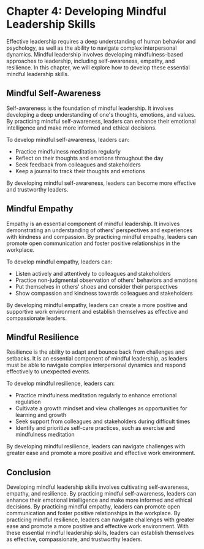 Chapter 4: Developing Mindful Leadership Skills
===============================================

Effective leadership requires a deep understanding of human behavior and psychology, as well as the ability to navigate complex interpersonal dynamics. Mindful leadership involves developing mindfulness-based approaches to leadership, including self-awareness, empathy, and resilience. In this chapter, we will explore how to develop these essential mindful leadership skills.

Mindful Self-Awareness
----------------------

Self-awareness is the foundation of mindful leadership. It involves developing a deep understanding of one's thoughts, emotions, and values. By practicing mindful self-awareness, leaders can enhance their emotional intelligence and make more informed and ethical decisions.

To develop mindful self-awareness, leaders can:

* Practice mindfulness meditation regularly
* Reflect on their thoughts and emotions throughout the day
* Seek feedback from colleagues and stakeholders
* Keep a journal to track their thoughts and emotions

By developing mindful self-awareness, leaders can become more effective and trustworthy leaders.

Mindful Empathy
---------------

Empathy is an essential component of mindful leadership. It involves demonstrating an understanding of others' perspectives and experiences with kindness and compassion. By practicing mindful empathy, leaders can promote open communication and foster positive relationships in the workplace.

To develop mindful empathy, leaders can:

* Listen actively and attentively to colleagues and stakeholders
* Practice non-judgmental observation of others' behaviors and emotions
* Put themselves in others' shoes and consider their perspectives
* Show compassion and kindness towards colleagues and stakeholders

By developing mindful empathy, leaders can create a more positive and supportive work environment and establish themselves as effective and compassionate leaders.

Mindful Resilience
------------------

Resilience is the ability to adapt and bounce back from challenges and setbacks. It is an essential component of mindful leadership, as leaders must be able to navigate complex interpersonal dynamics and respond effectively to unexpected events.

To develop mindful resilience, leaders can:

* Practice mindfulness meditation regularly to enhance emotional regulation
* Cultivate a growth mindset and view challenges as opportunities for learning and growth
* Seek support from colleagues and stakeholders during difficult times
* Identify and prioritize self-care practices, such as exercise and mindfulness meditation

By developing mindful resilience, leaders can navigate challenges with greater ease and promote a more positive and effective work environment.

Conclusion
----------

Developing mindful leadership skills involves cultivating self-awareness, empathy, and resilience. By practicing mindful self-awareness, leaders can enhance their emotional intelligence and make more informed and ethical decisions. By practicing mindful empathy, leaders can promote open communication and foster positive relationships in the workplace. By practicing mindful resilience, leaders can navigate challenges with greater ease and promote a more positive and effective work environment. With these essential mindful leadership skills, leaders can establish themselves as effective, compassionate, and trustworthy leaders.

